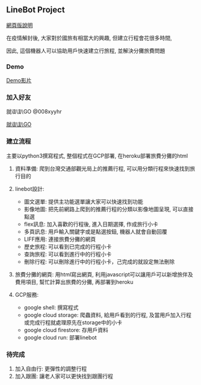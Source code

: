 ## LineBot Project
[網頁版說明](https://ytchuang1018.github.io/linebot_project/)

在疫情解封後, 大家對於國旅有相當大的興趣, 但建立行程會花很多時間, 

因此, 這個機器人可以協助用戶快速建立行旅程, 並解決分攤旅費問題

### Demo
[Demo影片](https://tinyurl.com/yfpke2ak)

### 加入好友
就i趴趴GO 
@008xyyhr

[就i趴趴GO](https://liff.line.me/1645278921-kWRPP32q/?accountId=008xyyhr)

### 建立流程
主要以python3撰寫程式, 整個程式在GCP部署, 在heroku部署旅費分攤的html

1. 資料準備: 爬到台灣交通部觀光局上的推薦行程, 可以用分類行程來快速找到旅行目的

2. linebot設計: 
   * 圖文選單: 提供主功能選單讓大家可以快速找到功能
   * 影像地圖: 把先前網路上爬到的推薦行程的分類以影像地圖呈現, 可以直接點選
   * flex訊息: 加入喜歡的行程後, 進入日期選擇, 作成旅行小卡
   * 多頁訊息: 用戶輸入關鍵字或是點選按鈕, 機器人就會自動回覆
   * LIFF應用: 連接旅費分攤的網頁
   * 歷史旅程: 可以看到已完成的行程小卡
   * 查詢旅程: 可以看到進行中的行程小卡
   * 刪除行程: 可以刪除進行中的行程小卡，己完成的就設定無法刪除

3. 旅費分攤的網頁: 用html寫出網頁, 利用javascript可以讓用戶可以新增旅伴及費用項目, 幫忙計算出旅費的分攤, 再部署到heroku

4. GCP服務: 
   * google shell: 撰寫程式
   * google cloud storage: 爬蟲資料, 給用戶看到的行程, 及當用戶加入行程或完成行程就處理原先在storage中的小卡
   * google cloud firestore: 存用戶資料
   * google cloud run: 部署linebot

### 待完成
1. 加入自由行: 更彈性的調整行程
2. 加入跟團: 讓老人家可以更快找到跟團行程
